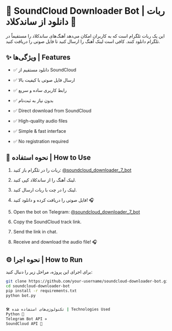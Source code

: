 # 🎵 SoundCloud Downloader Bot | ربات دانلود از ساندکلاد 🤖  

این یک ربات تلگرام است که به کاربران امکان می‌دهد آهنگ‌های ساندکلاد را مستقیماً در تلگرام دانلود کنند. کافی است لینک آهنگ را ارسال کنید تا فایل صوتی را دریافت کنید.  

## ✨ ویژگی‌ها | Features  
- ✅ دانلود مستقیم از SoundCloud  
- ✅ ارسال فایل صوتی با کیفیت بالا      
- ✅ رابط کاربری ساده و سریع  
- ✅ بدون نیاز به ثبت‌نام  

- ✅ Direct download from SoundCloud  
- ✅ High-quality audio files  
- ✅ Simple & fast interface  
- ✅ No registration required  

## 🚀 نحوه استفاده | How to Use  
1. ربات را در تلگرام باز کنید: [@soundcloud_downloader_7_bot](https://t.me/soundcloud_downloader_7_bot)  
2. لینک آهنگ را از ساندکلاد کپی کنید.  
3. لینک را در چت با ربات ارسال کنید.  
4. فایل صوتی را دریافت کرده و دانلود کنید! 🎧  

1. Open the bot on Telegram: [@soundcloud_downloader_7_bot](https://t.me/soundcloud_downloader_7_bot)  
2. Copy the SoundCloud track link.  
3. Send the link in chat.  
4. Receive and download the audio file! 🎧  

## ⚙️ نحوه اجرا | How to Run  
برای اجرای این پروژه، مراحل زیر را دنبال کنید:  

```bash
git clone https://github.com/your-username/soundcloud-downloader-bot.git
cd soundcloud-downloader-bot
pip install -r requirements.txt
python bot.py


🛠 تکنولوژی‌های استفاده شده | Technologies Used
Python 🐍
Telegram Bot API ✈️
SoundCloud API 🎵
